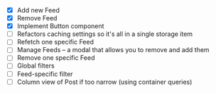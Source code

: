 - [x] Add new Feed
- [x] Remove Feed
- [x] Implement Button component
- [ ] Refactors caching settings so it's all in a single storage item
- [ ] Refetch one specific Feed
- [ ] Manage Feeds – a modal that allows you to remove and add them
- [ ] Remove one specific Feed
- [ ] Global filters
- [ ] Feed-specific filter
- [ ] Column view of Post if too narrow (using container queries)